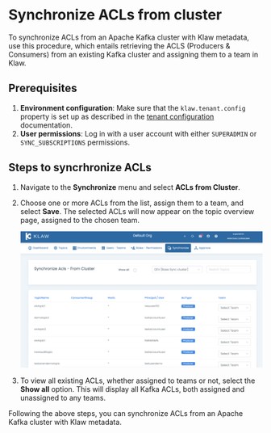 # Synchronize ACLs from cluster

To synchronize ACLs from an Apache Kafka cluster with Klaw metadata, use
this procedure, which entails retrieving the ACLS (Producers &
Consumers) from an existing Kafka cluster and assigning them to a team
in Klaw.

## Prerequisites

1. **Environment configuration**: Make sure that the `klaw.tenant.config` property is set up as described in the [tenant configuration](tenant-config) documentation.
2. **User permissions**: Log in with a user account with either `SUPERADMIN` or `SYNC_SUBSCRIPTIONS` permissions.

## Steps to syncrhronize ACLs

1.  Navigate to the **Synchronize** menu and select **ACLs from Cluster**.
2.  Choose one or more ACLs from the list, assign them to a team, and select **Save**. The selected ACLs
    will now appear on the topic overview page, assigned to the chosen team.

    ![image](../../../static/images/sync/SyncAclsFromCluster.png)

3.  To view all existing ACLs, whether assigned to teams or not, select the **Show all** option. This will display all Kafka ACLs, both assigned and unassigned to any teams.

Following the above steps, you can synchronize ACLs from an Apache Kafka cluster with Klaw metadata.
